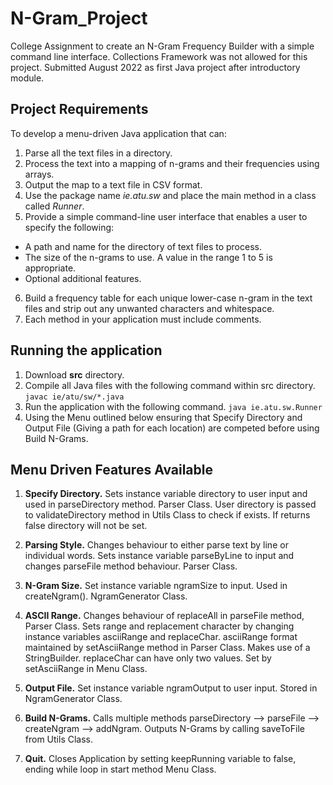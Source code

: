 # N-Gram_Project
College Assignment to create an N-Gram Frequency Builder with a simple command line interface. Collections Framework was not allowed for this project. Submitted August 2022 as first Java project after introductory module.

## Project Requirements
To develop a menu-driven Java application that can:

1. Parse all the text files in a directory.
2. Process the text into a mapping of n-grams and their frequencies using arrays.
3. Output the map to a text file in CSV format.
4. Use the package name *ie.atu.sw* and place the main method in a class called *Runner*.
5. Provide a simple command-line user interface that enables a user to specify the following:
- A path and name for the directory of text files to process.
- The size of the n-grams to use. A value in the range 1 to 5 is appropriate.
- Optional additional features.
6. Build a frequency table for each unique lower-case n-gram in the text files and strip out any unwanted characters and whitespace.
7. Each method in your application must include comments.

## Running the application

1. Download **src** directory.
2. Compile all Java files with the following command within src directory. `javac ie/atu/sw/*.java`
3. Run the application with the following command. `java ie.atu.sw.Runner`
4. Using the Menu outlined below ensuring that Specify Directory and Output File (Giving a path for each location) are competed before using Build N-Grams.

## Menu Driven Features Available

1. **Specify Directory.**
Sets instance variable directory to user input and used in parseDirectory method. Parser Class. User directory is passed to validateDirectory method in Utils Class to check if exists. If returns false directory will not be set.

2. **Parsing Style.**
Changes behaviour to either parse text by line or individual words. Sets instance variable parseByLine to input and changes parseFile method behaviour. Parser Class.

3. **N-Gram Size.**
Set instance variable ngramSize to input. Used in createNgram(). NgramGenerator Class.

4. **ASCII Range.**
Changes behaviour of replaceAll in parseFile method, Parser Class. Sets range and replacement character by changing instance
variables asciiRange and replaceChar. asciiRange format maintained by setAsciiRange method in Parser Class. Makes use of a StringBuilder. replaceChar can have only two values. Set by setAsciiRange in Menu Class.

5. **Output File.**
Set instance variable ngramOutput to user input. Stored in NgramGenerator Class.

6. **Build N-Grams.**
Calls multiple methods parseDirectory --> parseFile --> createNgram --> addNgram.
Outputs N-Grams by calling saveToFile from Utils Class.

7. **Quit.**
Closes Application by setting keepRunning variable to false, ending while loop in start method Menu Class.
